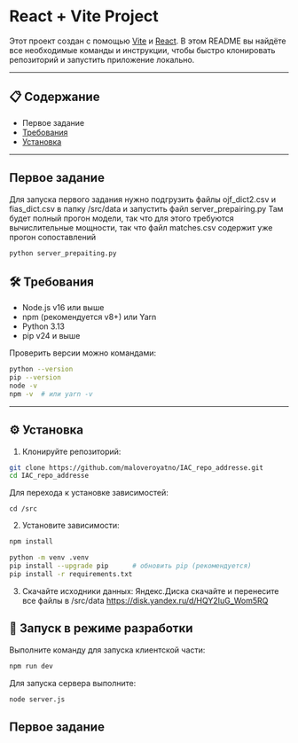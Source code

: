 # React + Vite Project

Этот проект создан с помощью [Vite](https://vitejs.dev/) и [React](https://reactjs.org/).
В этом README вы найдёте все необходимые команды и инструкции, чтобы быстро клонировать репозиторий и запустить приложение локально.

---

## 📋 Содержание

- Первое задание
- [Требования](#-требования)
- [Установка](#-установка)

---
## Первое задание
Для запуска первого задания нужно подгрузить файлы ojf_dict2.csv и fias_dict.csv в папку /src/data
и запустить файл server_prepairing.py
Там будет полный прогон модели, так что для этого требуются вычислительные мощности, так что файл matches.csv содержит уже прогон сопоставлений
```bash
python server_prepaiting.py
```

## 🛠 Требования

- Node.js v16 или выше
- npm (рекомендуется v8+) или Yarn
- Python 3.13
- pip v24 и выше

Проверить версии можно командами:

```bash
python --version
pip --version
node -v
npm -v  # или yarn -v
```

---

## ⚙️ Установка

1. Клонируйте репозиторий:
```bash
git clone https://github.com/maloveroyatno/IAC_repo_addresse.git
cd IAC_repo_addresse
```
Для перехода к установке зависимостей:
```
cd /src
```

2. Установите зависимости:

```bash
npm install
```
```bash
python -m venv .venv
pip install --upgrade pip      # обновить pip (рекомендуется)
pip install -r requirements.txt
```

3. Скачайте исходники данных:
Яндекс.Диска скачайте и перенесите все файлы в /src/data
https://disk.yandex.ru/d/HQY2IuG_Wom5RQ

## 🚀 Запуск в режиме разработки

Выполните команду для запуска клиентской части:

```bash
npm run dev
```

Для запуска сервера выполните:

```bash
node server.js
```

## Первое задание

